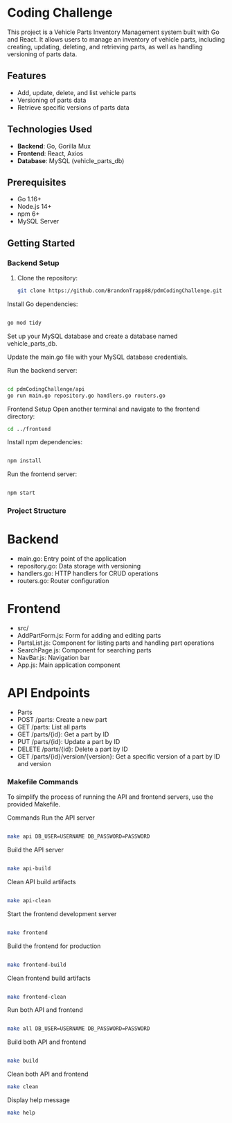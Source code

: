 # Coding Challenge

This project is a Vehicle Parts Inventory Management system built with Go and React. It allows users to manage an inventory of vehicle parts, including creating, updating, deleting, and retrieving parts, as well as handling versioning of parts data.

## Features

- Add, update, delete, and list vehicle parts
- Versioning of parts data
- Retrieve specific versions of parts data

## Technologies Used

- **Backend**: Go, Gorilla Mux
- **Frontend**: React, Axios
- **Database**: MySQL (vehicle_parts_db)

## Prerequisites

- Go 1.16+
- Node.js 14+
- npm 6+
- MySQL Server

## Getting Started

### Backend Setup

1. Clone the repository:
   ``` sh
   git clone https://github.com/BrandonTrapp88/pdmCodingChallenge.git
   ```

Install Go dependencies:

``` sh

go mod tidy
```
Set up your MySQL database and create a database named vehicle_parts_db.

Update the main.go file with your MySQL database credentials.

Run the backend server:

``` sh

cd pdmCodingChallenge/api
go run main.go repository.go handlers.go routers.go
```


Frontend Setup
Open another terminal and navigate to the frontend directory:

``` sh
cd ../frontend
``` 
Install npm dependencies:

``` sh

npm install
``` 
Run the frontend server:

``` sh

npm start

```


### Project Structure
# Backend
- main.go: Entry point of the application
- repository.go: Data storage with versioning
- handlers.go: HTTP handlers for CRUD operations
- routers.go: Router configuration
# Frontend
- src/
- AddPartForm.js: Form for adding and editing parts
- PartsList.js: Component for listing parts and handling part operations
- SearchPage.js: Component for searching parts
- NavBar.js: Navigation bar
- App.js: Main application component
# API Endpoints
- Parts
- POST /parts: Create a new part
- GET /parts: List all parts
- GET /parts/{id}: Get a part by ID
- PUT /parts/{id}: Update a part by ID
- DELETE /parts/{id}: Delete a part by ID
- GET /parts/{id}/version/{version}: Get a specific version of a part by ID and version
### Makefile Commands
To simplify the process of running the API and frontend servers, use the provided Makefile.

Commands
Run the API server

``` sh

make api DB_USER=USERNAME DB_PASSWORD=PASSWORD
``` 
Build the API server

``` sh

make api-build
``` 
Clean API build artifacts

``` sh

make api-clean
```
Start the frontend development server

``` sh

make frontend
``` 
Build the frontend for production

``` sh

make frontend-build
``` 
Clean frontend build artifacts

``` sh

make frontend-clean
```
Run both API and frontend

``` sh

make all DB_USER=USERNAME DB_PASSWORD=PASSWORD
``` 
Build both API and frontend

``` sh

make build
```
Clean both API and frontend

``` sh
make clean
```
Display help message

``` sh
make help
```
